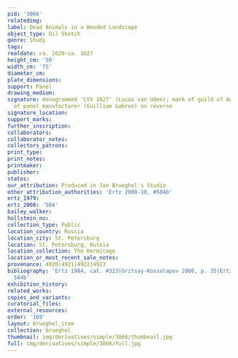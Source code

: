 ```yaml
---
pid: '3066'
relatedimg: 
label: Dead Animals in a Wooded Landscape
object_type: Oil Sketch
genre: Study
tags: 
realdate: ca. 1620-ca. 1627
height_cm: '50'
width_cm: '75'
diameter_cm: 
plate_dimensions: 
support: Panel
drawing_medium: 
signature: monogrammed 'LVV 1627' (Lucas van Uden); mark of guild of Antwerp and brand
  of panel manufacturer (Guilliam Gabron) on reverse
signature_location: 
support_marks: 
further_inscription: 
collaborators: 
collaborator_notes: 
collectors_patrons: 
print_type: 
print_notes: 
printmaker: 
publisher: 
states: 
our_attribution: Produced in Jan Brueghel's Studio
other_attribution_authorities: 'Ertz 2008-10, #584b'
ertz_1979: 
ertz_2008: '584'
bailey_walker: 
hollstein_no: 
collection_type: Public
location_country: Russia
location_city: St. Petersburg
location: St. Petersburg, Russia
location_collection: The Hermitage
location_or_most_recent_sale_notes: 
provenance: 4920|4921|4922|4923
bibliography: 'Ertz 1984, cat. #323|Gritsay-Kossolapov 2006, p. 35|Ertz 2008-10, Cat.
  584b'
exhibition_history: 
related_works: 
copies_and_variants: 
curatorial_files: 
external_resources: 
order: '169'
layout: brueghel_item
collection: brueghel
thumbnail: img/derivatives/simple/3066/thumbnail.jpg
full: img/derivatives/simple/3066/full.jpg
---
```

